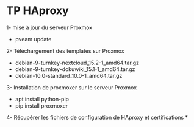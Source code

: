 # TP HAproxy
1- mise à jour du serveur Proxmox
  * pveam update
  
2- Téléchargement des templates sur Proxmox
  * debian-9-turnkey-nextcloud_15.2-1_amd64.tar.gz
  * debian-9-turnkey-dokuwiki_15.1-1_amd64.tar.gz
  * debian-10.0-standard_10.0-1_amd64.tar.gz
  
3- Installation de proxmoxer sur le serveur Proxmox
  * apt install python-pip
  * pip install proxmoxer
  
4- Récupérer les fichiers de configuration de HAproxy et certifications
  * 
